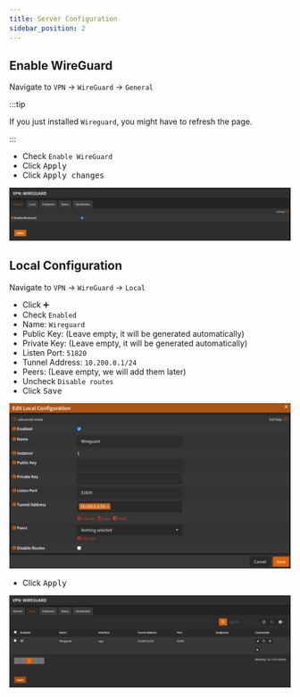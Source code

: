 ```yaml
---
title: Server Configuration
sidebar_position: 2
---
```


## Enable WireGuard

Navigate to `VPN` -> `WireGuard` -> `General`

:::tip

If you just installed `Wireguard`, you might have to refresh the page.

:::

- Check `Enable WireGuard`
- Click <kbd>Apply</kbd>
- Click <kbd>Apply changes</kbd>

![wireguard-enable](img/wireguard-enable.png)

## Local Configuration

Navigate to `VPN` -> `WireGuard` -> `Local`

- Click <kbd>➕</kbd>
- Check `Enabled`
- Name: `Wireguard`
- Public Key: (Leave empty, it will be generated automatically)
- Private Key: (Leave empty, it will be generated automatically)
- Listen Port: `51820`
- Tunnel Address: `10.200.0.1/24`
- Peers: (Leave empty, we will add them later)
- Uncheck `Disable routes`
- Click <kbd>Save</kbd>

![wireguard-local](img/wireguard-local.png)

- Click <kbd>Apply</kbd>

![wireguard-local-list](img/wireguard-local-list.png)
